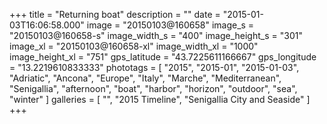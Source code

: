 +++
title = "Returning boat"
description = ""
date = "2015-01-03T16:06:58.000"
image = "20150103@160658"
image_s = "20150103@160658-s"
image_width_s = "400"
image_height_s = "301"
image_xl = "20150103@160658-xl"
image_width_xl = "1000"
image_height_xl = "751"
gps_latitude = "43.7225611166667"
gps_longitude = "13.2219610833333"
phototags = [ "2015", "2015-01", "2015-01-03", "Adriatic", "Ancona", "Europe", "Italy", "Marche", "Mediterranean", "Senigallia", "afternoon", "boat", "harbor", "horizon", "outdoor", "sea", "winter" ]
galleries = [ "", "2015 Timeline", "Senigallia City and Seaside" ]
+++
